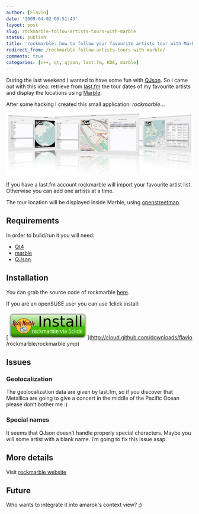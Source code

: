 ```yaml
---
author: [Flavio]
date: '2009-04-02 08:51:43'
layout: post
slug: rockmarble-follow-artists-tours-with-marble
status: publish
title: 'rockmarble: how to follow your favourite artists tour with Marble'
redirect_from: /rockmarble-follow-artists-tours-with-marble/
comments: true
categories: [c++, qt, qjson, last.fm, KDE, marble]
---
```


During the last weekend I wanted to have some fun with
[QJson](http://qjson.sourceforge.net/). So I came out with this idea: retrieve
from [last.fm](http://www.last.fm/home) the tour dates of my favourite artists
and display the locations using [Marble](http://edu.kde.org/marble/).

After some hacking I created this small application: _rockmarble_...

![flow](/images/rockmarble/flow.png)

If you have a last.fm account rockmarble will import your favourite artist
list. Otherwise you can add one artists at a time.

  
The tour location will be displayed inside Marble, using
[openstreetmap](http://www.openstreetmap.org/).

## Requirements

In order to build/run it you will need:

  * [Qt4](http://www.qtsoftware.com/downloads)
  * [marble](http://edu.kde.org/marble/)
  * [QJson](http://qjson.sourceforge.net/)

## Installation

You can grab the source code of rockmarble
[here](http://github.com/flavio/rockmarble/tree/master).

If you are an openSUSE user you can use 1click install:

[![](/images/rockmarble/rockmarble_1click.png)](http://cloud.github.com/downloads/flavio
/rockmarble/rockmarble.ymp)

## Issues

### Geolocalization

The geolocalization data are given by last.fm, so if you discover that
Metallica are going to give a concert in the middle of the Pacific Ocean
please don’t bother me :)

### Special names

It seems that QJson doesn’t handle properly special characters. Maybe you will
some artist with a blank name. I’m going to fix this issue asap.

## More details

Visit [rockmarble website](http://rockmarble.sourceforge.net)

## Future

Who wants to integrate it into amarok's context view? ;)

